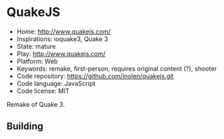 # QuakeJS

- Home: http://www.quakejs.com/
- Inspirations: ioquake3, Quake 3
- State: mature
- Play: http://www.quakejs.com/
- Platform: Web
- Keywords: remake, first-person, requires original content (?), shooter
- Code repository: https://github.com/inolen/quakejs.git
- Code language: JavaScript
- Code license: MIT

Remake of Quake 3.

## Building
